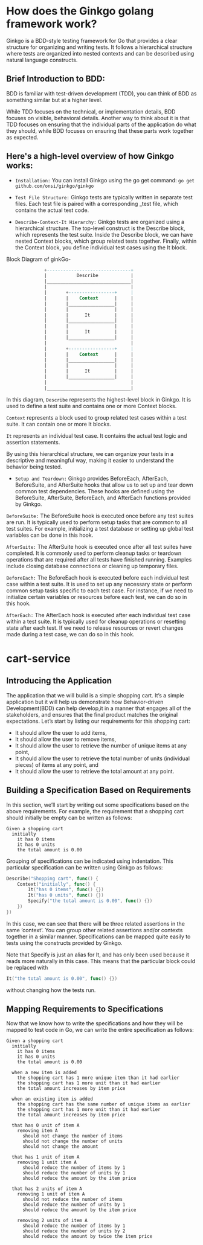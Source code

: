 # How does the Ginkgo golang framework work?

Ginkgo is a BDD-style testing framework for Go that provides a clear structure for organizing and writing tests. It follows a hierarchical structure where tests are organized into nested contexts and can be described using natural language constructs.

## Brief Introduction to BDD:
BDD is familiar with test-driven development (TDD), you can think of BDD as something similar but at a higher level.

While TDD focuses on the technical, or implementation details, BDD focuses on visible, behavioral details. Another way to think about it is that TDD focuses on ensuring that the individual parts of the application do what they should, while BDD focuses on ensuring that these parts work together as expected.

## Here's a high-level overview of how Ginkgo works:

- `Installation:` You can install Ginkgo using the go get command:
`go get github.com/onsi/ginkgo/ginkgo`
- `Test File Structure:` Ginkgo tests are typically written in separate test files. Each test file is paired with a corresponding _test file, which contains the actual test code.

- `Describe-Context-It Hierarchy:` Ginkgo tests are organized using a hierarchical structure. The top-level construct is the Describe block, which represents the test suite. Inside the Describe block, we can have nested Context blocks, which group related tests together. Finally, within the Context block, you define individual test cases using the It block.


Block Diagram of ginkGo-
```sql
              +-------------------------------+
              |           Describe            |
              |_______________________________|
              |                               |
              |       +-----------------+     |
              |       |    Context      |     |
              |       |_________________|     |
              |       |                 |     |
              |       |      It         |     |
              |       |_________________|     |
              |       |                 |     |
              |       |      It         |     |
              |       |_________________|     |
              |                               |
              |       +-----------------+     |
              |       |    Context      |     |
              |       |_________________|     |
              |       |                 |     |
              |       |      It         |     |
              |       |_________________|     |
              |                               |
              |_______________________________|

```
In this diagram, `Describe` represents the highest-level block in Ginkgo. It is used to define a test suite and contains one or more Context blocks.

`Context` represents a block used to group related test cases within a test suite. It can contain one or more It blocks.

`It` represents an individual test case. It contains the actual test logic and assertion statements.

By using this hierarchical structure, we can organize your tests in a descriptive and meaningful way, making it easier to understand the behavior being tested.



- `Setup and Teardown:` Ginkgo provides BeforeEach, AfterEach, BeforeSuite, and AfterSuite hooks that allow us to set up and tear down common test dependencies. These hooks are defined using the BeforeSuite, AfterSuite, BeforeEach, and AfterEach functions provided by Ginkgo.


`BeforeSuite:` The BeforeSuite hook is executed once before any test suites are run. It is typically used to perform setup tasks that are common to all test suites. For example, initializing a test database or setting up global test variables can be done in this hook.


`AfterSuite:` The AfterSuite hook is executed once after all test suites have completed. It is commonly used to perform cleanup tasks or teardown operations that are required after all tests have finished running. Examples include closing database connections or cleaning up temporary files.


`BeforeEach:` The BeforeEach hook is executed before each individual test case within a test suite. It is used to set up any necessary state or perform common setup tasks specific to each test case. For instance, if we need to initialize certain variables or resources before each test, we can do so in this hook.


`AfterEach:` The AfterEach hook is executed after each individual test case within a test suite. It is typically used for cleanup operations or resetting state after each test. If we need to release resources or revert changes made during a test case, we can do so in this hook. 

# cart-service
## Introducing the Application
The application that we will build is a simple shopping cart. It’s a simple application but it will help us demonstrate how Behavior-driven Development(BDD) can help develop,it in a manner that engages all of the stakeholders, and ensures that the final product matches the original expectations.
Let’s start by listing our requirements for this shopping cart:

* It should allow the user to add items,
* It should allow the user to remove items,
* It should allow the user to retrieve the number of unique items at any point,
* It should allow the user to retrieve the total number of units (individual pieces) of items at any point, and
* It should allow the user to retrieve the total amount at any point.

## Building a Specification Based on Requirements
In this section, we’ll start by writing out some specifications based on the above requirements. 
For example, the requirement that a shopping cart should initially be empty can be written as follows:

```
Given a shopping cart
  initially
    it has 0 items
    it has 0 units
    the total amount is 0.00
```
Grouping of specifications can be indicated using indentation. This particular specification can be written using Ginkgo as follows:

```go
Describe("Shopping cart", func() {
	Context("initially", func() {
		It("has 0 items", func() {})
		It("has 0 units", func() {})
		Specify("the total amount is 0.00", func() {})
	})
})
```
In this case, we can see that there will be three related assertions in the same ‘context’. You can group other related assertions and/or contexts together in a similar manner. Specifications can be mapped quite easily to tests using the constructs provided by Ginkgo.

Note that Specify is just an alias for It, and has only been used because it reads more naturally in this case. This means that the particular block could be replaced with

```go
It("the total amount is 0.00", func() {})
```
without changing how the tests run.
## Mapping Requirements to Specifications
Now that we know how to write the specifications and how they will be mapped to test code in Go, we can write the entire specification as follows:
```
Given a shopping cart
  initially
    it has 0 items
    it has 0 units
    the total amount is 0.00

  when a new item is added
    the shopping cart has 1 more unique item than it had earlier
    the shopping cart has 1 more unit than it had earlier
    the total amount increases by item price

  when an existing item is added
    the shopping cart has the same number of unique items as earlier
    the shopping cart has 1 more unit than it had earlier
    the total amount increases by item price

  that has 0 unit of item A
    removing item A
      should not change the number of items
      should not change the number of units
      should not change the amount

  that has 1 unit of item A
    removing 1 unit item A
      should reduce the number of items by 1
      should reduce the number of units by 1
      should reduce the amount by the item price

  that has 2 units of item A
    removing 1 unit of item A
      should not reduce the number of items
      should reduce the number of units by 1
      should reduce the amount by the item price

    removing 2 units of item A
      should reduce the number of items by 1
      should reduce the number of units by 2
      should reduce the amount by twice the item price

```

